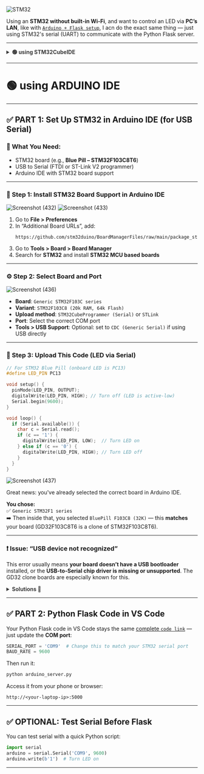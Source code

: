 ![STM32](https://github.com/user-attachments/assets/95708b30-d4b3-4955-b88f-8f2e27a48233)

Using an **STM32 without built-in Wi-Fi**, and want to control an LED via **PC’s LAN**, like with [`Arduino + Flask setup`](https://github.com/akashdip2001/Remote-LED-Blink/tree/main/Arduino%20boards%20with%20NO%20wifi), I acn do the exact same thing — just using STM32's serial (UART) to communicate with the Python Flask server.

---

<details>
  <summary style="opacity: 0.85;"><b>🟢 using STM32CubeIDE</b></summary><br>

---

### 🧰 What You Need:
- STM32 board (e.g., STM32F103C8T6 or similar)
- USB to Serial (ST-Link or UART to USB)
- USB cable (to connect to PC)
- LED connected to a GPIO pin (or use onboard LED if available)
- Python + Flask running on the PC to act as a bridge over USB (same as with Arduino)

## 🔌 1. STM32 Firmware (Baremetal or HAL)

### ✅ STM32 Code (for STM32CubeIDE or PlatformIO)

This version expects `'1'` or `'0'` from the PC via USB (UART). LED turns ON or OFF accordingly.

#### For STM32CubeIDE (HAL library):
```c
#include "main.h"
#include <string.h>

UART_HandleTypeDef huart1;
#define LED_PIN GPIO_PIN_13
#define LED_PORT GPIOC

void SystemClock_Config(void);
static void MX_GPIO_Init(void);
static void MX_USART1_UART_Init(void);

uint8_t rx_data;

int main(void)
{
  HAL_Init();
  SystemClock_Config();
  MX_GPIO_Init();
  MX_USART1_UART_Init();

  while (1)
  {
    if (HAL_UART_Receive(&huart1, &rx_data, 1, HAL_MAX_DELAY) == HAL_OK)
    {
      if (rx_data == '1')
        HAL_GPIO_WritePin(LED_PORT, LED_PIN, GPIO_PIN_RESET); // ON (PC13 is active-low)
      else if (rx_data == '0')
        HAL_GPIO_WritePin(LED_PORT, LED_PIN, GPIO_PIN_SET);   // OFF
    }
  }
}
```

> ⚠️ STM32F103 “Blue Pill” has onboard LED on **PC13**. It’s active LOW!

#### Initialize UART in `MX_USART1_UART_Init()`:
```c
huart1.Instance = USART1;
huart1.Init.BaudRate = 9600;
huart1.Init.WordLength = UART_WORDLENGTH_8B;
huart1.Init.StopBits = UART_STOPBITS_1;
huart1.Init.Parity = UART_PARITY_NONE;
huart1.Init.Mode = UART_MODE_TX_RX;
huart1.Init.HwFlowCtl = UART_HWCONTROL_NONE;
huart1.Init.OverSampling = UART_OVERSAMPLING_16;
HAL_UART_Init(&huart1);
```

#### GPIO PC13 Initialization (already in CubeMX):
- Set PC13 as Output Push-Pull
- Set to High (LED off)

---

## 💻 2. Python + Flask App (on PC) - Same as Arduino Version

Use the **same Flask app** you used for Arduino — just change the serial port to the STM32's COM port (e.g., `COM5`, `COM9`, etc.)

```python
# Replace SERIAL_PORT with your STM32's COM port
SERIAL_PORT = 'COM9'  # Change as needed
BAUD_RATE = 9600
```

> ✅ The PC sends `'1'` or `'0'` to STM32 over USB, and STM32 turns the LED on/off.

---

</details>

---

# 🟢 using ARDUINO IDE

---

## ✅ PART 1: Set Up STM32 in Arduino IDE (for USB Serial)

### 🔧 What You Need:
- STM32 board (e.g., **Blue Pill – STM32F103C8T6**)
- USB to Serial (FTDI or ST-Link V2 programmer)
- Arduino IDE with STM32 board support

---

### 🔌 Step 1: Install STM32 Board Support in Arduino IDE

![Screenshot (432)](https://github.com/user-attachments/assets/121e5f61-1a6f-45b9-a1e7-e767d8d7d5d0)
![Screenshot (433)](https://github.com/user-attachments/assets/ccd28543-351a-4304-b712-ad052261f79c)

1. Go to **File > Preferences**
2. In “Additional Board URLs”, add:
   ```
   https://github.com/stm32duino/BoardManagerFiles/raw/main/package_stmicroelectronics_index.json
   ```
3. Go to **Tools > Board > Board Manager**
4. Search for **STM32** and install **STM32 MCU based boards**

---

### ⚙️ Step 2: Select Board and Port

![Screenshot (436)](https://github.com/user-attachments/assets/13c4190f-2c93-41f4-8968-abacdc818d85)

- **Board**: `Generic STM32F103C series`
- **Variant**: `STM32F103C8 (20k RAM, 64k Flash)`
- **Upload method**: `STM32CubeProgrammer (Serial)` or `STLink`
- **Port**: Select the correct COM port
- **Tools > USB Support**: Optional: set to `CDC (Generic Serial)` if using USB directly

---

### 🧠 Step 3: Upload This Code (LED via Serial)

```cpp
// For STM32 Blue Pill (onboard LED is PC13)
#define LED_PIN PC13

void setup() {
  pinMode(LED_PIN, OUTPUT);
  digitalWrite(LED_PIN, HIGH); // Turn off (LED is active-low)
  Serial.begin(9600);
}

void loop() {
  if (Serial.available()) {
    char c = Serial.read();
    if (c == '1') {
      digitalWrite(LED_PIN, LOW);  // Turn LED on
    } else if (c == '0') {
      digitalWrite(LED_PIN, HIGH); // Turn LED off
    }
  }
}
```

![Screenshot (437)](https://github.com/user-attachments/assets/31cdaae5-6144-4ca9-90f5-163da973c982)

Great news: you've already selected the correct board in Arduino IDE.

**You chose:**  
✅ `Generic STM32F1 series`  
➡️ Then inside that, you selected `BluePill F103C8 (32K)` — this **matches** your board (GD32F103C8T6 is a clone of STM32F103C8T6).

---

### ❗ Issue: “USB device not recognized”

This error usually means **your board doesn’t have a USB bootloader** installed, or the **USB-to-Serial chip driver is missing or unsupported**. The GD32 clone boards are especially known for this.

<details>
  <summary style="opacity: 0.85;"><b>Solutions 🔵</b></summary><br>

---

### 🔵 Solution 1: Use USB to Serial (UART) for uploading  
Use an **external USB-to-Serial adapter** (like an FTDI module) and connect:

| FTDI Adapter | STM32 (Blue Pill) |
|--------------|-------------------|
| TX           | A10 (RX)          |
| RX           | A9  (TX)          |
| GND          | GND               |
| 3.3V         | 3.3V              |

#### Also, set BOOT0 to 1, BOOT1 to 0:
- BOOT0 jumper to `1` (HIGH)
- BOOT1 jumper to `0` (LOW)
This puts the board in **Serial Bootloader mode**.

Then, in Arduino IDE:
- **Upload method**: choose `"Serial"` (not SWD)
- **Port**: select the COM port for the FTDI adapter
- Click **Upload**

---

### 🔵 Solution 2: Use ST-Link (recommended)
If you have an **ST-Link V2** programmer (cheap and easy), you can upload via SWD:

**Connect:**

| ST-Link | STM32 |
|---------|-------|
| SWDIO   | SWDIO |
| SWCLK   | SWCLK |
| GND     | GND   |
| 3.3V    | 3.3V  |

Then:
- In Arduino IDE, set:
  - **Upload method:** `"STLink"`
  - **Board part number:** `"BluePill F103C8 (32k)"`
- Upload your sketch

🔴🔴🔴🔴🔴

</details>

---

## ✅ PART 2: Python Flask Code in VS Code

Your Python Flask code in VS Code stays the same [complete `code link`](https://github.com/akashdip2001/Remote-LED-Blink/blob/main/Arduino%20boards%20with%20NO%20wifi/arduino_server.py) — just update the **COM port**:

```python
SERIAL_PORT = 'COM9'  # Change this to match your STM32 serial port
BAUD_RATE = 9600
```

Then run it:

```bash
python arduino_server.py
```

Access it from your phone or browser:
```
http://<your-laptop-ip>:5000
```

---

## ✅ OPTIONAL: Test Serial Before Flask

You can test serial with a quick Python script:

```python
import serial
arduino = serial.Serial('COM9', 9600)
arduino.write(b'1')  # Turn LED on
```

---

